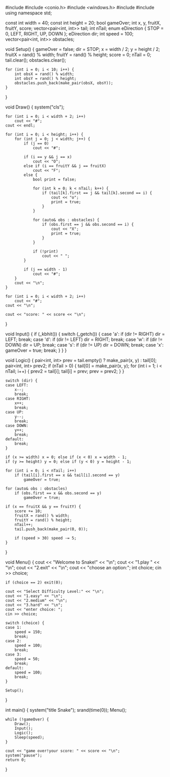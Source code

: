 #include <iostream>
#include <conio.h>
#include <windows.h>
#include <vector>
#include <ctime>
using namespace std;

const int width = 40;
const int height = 20;
bool gameOver;
int x, y, fruitX, fruitY, score;
vector<pair<int, int>> tail;
int nTail;
enum eDirection { STOP = 0, LEFT, RIGHT, UP, DOWN };
eDirection dir;
int speed = 100;
vector<pair<int, int>> obstacles;

void Setup() {
    gameOver = false;
    dir = STOP;
    x = width / 2;
    y = height / 2;
    fruitX = rand() % width;
    fruitY = rand() % height;
    score = 0;
    nTail = 0;
    tail.clear();
    obstacles.clear();

    for (int i = 0; i < 10; i++) {
        int obsX = rand() % width;
        int obsY = rand() % height;
        obstacles.push_back(make_pair(obsX, obsY));
    }
}

void Draw() {
    system("cls");

    for (int i = 0; i < width + 2; i++)
        cout << "#";
    cout << endl;

    for (int i = 0; i < height; i++) {
        for (int j = 0; j < width; j++) {
            if (j == 0)
                cout << "#";

            if (i == y && j == x)
                cout << "O";
            else if (i == fruitY && j == fruitX)
                cout << "F";
            else {
                bool print = false;

                for (int k = 0; k < nTail; k++) {
                    if (tail[k].first == j && tail[k].second == i) {
                        cout << "o";
                        print = true;
                    }
                }

                for (auto& obs : obstacles) {
                    if (obs.first == j && obs.second == i) {
                        cout << "X";
                        print = true;
                    }
                }

                if (!print)
                    cout << " ";
            }

            if (j == width - 1)
                cout << "#";
        }
        cout << "\n";
    }

    for (int i = 0; i < width + 2; i++)
        cout << "#";
    cout << "\n";

    cout << "score: " << score << "\n";
}

void Input() {
    if (_kbhit()) {
        switch (_getch()) {
        case 'a':
            if (dir != RIGHT) dir = LEFT;
            break;
        case 'd':
            if (dir != LEFT) dir = RIGHT;
            break;
        case 'w':
            if (dir != DOWN) dir = UP;
            break;
        case 's':
            if (dir != UP) dir = DOWN;
            break;
        case 'x':
            gameOver = true;
            break;
        }
    }
}

void Logic() {
    pair<int, int> prev = tail.empty() ? make_pair(x, y) : tail[0];
    pair<int, int> prev2;
    if (nTail > 0) {
        tail[0] = make_pair(x, y);
        for (int i = 1; i < nTail; i++) {
            prev2 = tail[i];
            tail[i] = prev;
            prev = prev2;
        }
    }

    switch (dir) {
    case LEFT:
        x--;
        break;
    case RIGHT:
        x++;
        break;
    case UP:
        y--;
        break;
    case DOWN:
        y++;
        break;
    default:
        break;
    }

    if (x >= width) x = 0; else if (x < 0) x = width - 1;
    if (y >= height) y = 0; else if (y < 0) y = height - 1;

    for (int i = 0; i < nTail; i++)
        if (tail[i].first == x && tail[i].second == y)
            gameOver = true;

    for (auto& obs : obstacles)
        if (obs.first == x && obs.second == y)
            gameOver = true;

    if (x == fruitX && y == fruitY) {
        score += 10;
        fruitX = rand() % width;
        fruitY = rand() % height;
        nTail++;
        tail.push_back(make_pair(0, 0));

        if (speed > 30) speed -= 5;
    }
}

void Menu() {
    cout << "Welcome to Snake!" << "\n";
    cout << "1.play " << "\n";
    cout << "2.exit" << "\n";
    cout << "choose an option:";
    int choice;
    cin >> choice;

    if (choice == 2) exit(0);

    cout << "Select Difficulty Level:" << "\n";
    cout << "1.easy" << "\n";
    cout << "2.medium" << "\n";
    cout << "3.hard" << "\n";
    cout << "enter choice: ";
    cin >> choice;

    switch (choice) {
    case 1:
        speed = 150;
        break;
    case 2:
        speed = 100;
        break;
    case 3:
        speed = 50;
        break;
    default:
        speed = 100;
        break;
    }

    Setup();
}

int main() {
    system("title Snake");
    srand(time(0));
    Menu();

    while (!gameOver) {
        Draw();
        Input();
        Logic();
        Sleep(speed);
    }

    cout << "game over!your score: " << score << "\n";
    system("pause");
    return 0;
}
